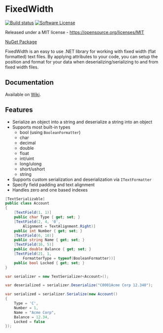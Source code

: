 # FixedWidth

[![Build status](https://ci.appveyor.com/api/projects/status/00s0wpj80kb30bnt?svg=true)](https://ci.appveyor.com/project/mscribellito/fixedwidth)
[![Software License](https://img.shields.io/badge/license-MIT-brightgreen.svg?style=flat-square)](LICENSE)

Released under a MIT license - https://opensource.org/licenses/MIT

[NuGet Package](https://www.nuget.org/packages/Mscribel.FixedWidth/)

FixedWidth is an easy to use .NET library for working with fixed width (flat formatted) text files. By applying attributes to your code, you can setup the position and format for your data when deserializing/serializing to and from fixed width files.

## Documentation
Available on [Wiki](https://github.com/mscribellito/FixedWidth/wiki).

## Features
* Serialize an object into a string and deserialize a string into an object
* Supports most built-in types
	* bool (using `BooleanFormatter`)
	* char
	* decimal
	* double
	* float
	* int/uint
	* long/ulong
	* short/ushort
	* string
* Supports custom serialization and deserialization via `ITextFormatter`
* Specify field padding and text alignment
* Handles zero and one based indexes

```csharp
[TextSerializable]
public class Account
{
	[TextField(1, 1)]
	public char Type { get; set; }
	[TextField(2, 4, '0',
		Alignment = TextAlignment.Right)]
	public int Number { get; set; }
	[TextField(6, 10)]
	public string Name { get; set; }
	[TextField(16, 5)]
	public double Balance { get; set; }
	[TextField(21, 1,
		FormatterType = typeof(BooleanFormatter))]
	public bool Locked { get; set; }
}

var serializer = new TextSerializer<Account>();

var deserialized = serializer.Deserialize("C0001Acme Corp 12.340");

var serialized = serializer.Serialize(new Account()
{
	Type = 'C',
	Number = 1,
	Name = "Acme Corp",
	Balance = 12.34,
	Locked = false
});
```
